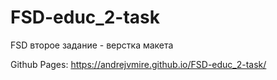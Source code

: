 # FSD-educ_2-task
FSD второе задание - верстка макета

Github Pages: https://andrejvmire.github.io/FSD-educ_2-task/